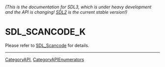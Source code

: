 ###### (This is the documentation for SDL3, which is under heavy development and the API is changing! [SDL2](https://wiki.libsdl.org/SDL2/) is the current stable version!)
# SDL_SCANCODE_K

Please refer to [SDL_Scancode](SDL_Scancode) for details.

----
[CategoryAPI](CategoryAPI), [CategoryAPIEnumerators](CategoryAPIEnumerators)

